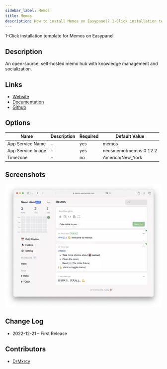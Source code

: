 ```yaml
---
sidebar_label: Memos
title: Memos
description: How to install Memos on Easypanel? 1-Click installation template for Memos on Easypanel
---
```


<!-- generated -->

1-Click installation template for Memos on Easypanel

## Description

An open-source, self-hosted memo hub with knowledge management and socialization.

## Links

- [Website](https://usememos.com/)
- [Documentation](https://github.com/usememos/memos#deploy-with-docker-in-seconds)
- [Github](https://github.com/usememos/memos)

## Options

Name | Description | Required | Default Value
-|-|-|-
App Service Name | - | yes | memos
App Service Image | - | yes | neosmemo/memos:0.12.2
Timezone | - | no | America/New_York

## Screenshots

![Memos Screenshot](./assets/screenshot.png)

## Change Log

- 2022-12-21 – First Release

## Contributors

- [DrMxrcy](https://github.com/DrMxrcy)

